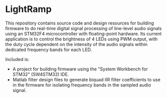 # LightRamp

This repository contains source code and design resources for building firmware to do real-time digital signal processing of line-level audio signals using an STM32F4 microcontroller with floating-point hardware. Its current application is to control the brightness of 4 LEDs using PWM output, with the duty cycle dependent on the intensity of the audio signals within dedicated frequency bands for each LED.

Included is:
- A project for building firmware using the "System Workbench for STM32" (SW4STM32) IDE.
- Matlab filter design files to generate biquad IIR filter coefficients to use in the firmware for isolating frequency bands in the sampled audio signal.